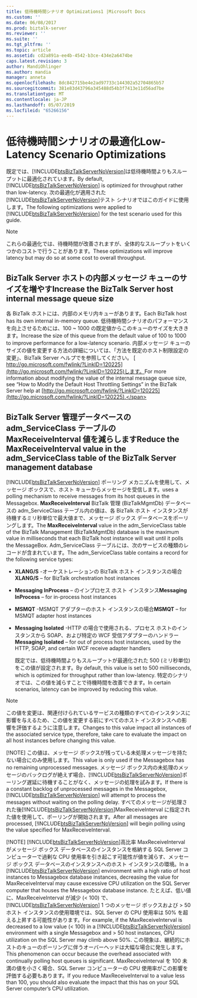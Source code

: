 ```yaml
---
title: 低待機時間シナリオ Optimizations1 |Microsoft Docs
ms.custom: ''
ms.date: 06/08/2017
ms.prod: biztalk-server
ms.reviewer: ''
ms.suite: ''
ms.tgt_pltfrm: ''
ms.topic: article
ms.assetid: cd2a891a-ee4b-4542-b3ce-434e2a6474be
caps.latest.revision: 3
author: MandiOhlinger
ms.author: mandia
manager: anneta
ms.openlocfilehash: 8dc842715be4e2ad97733c144302a52704865b57
ms.sourcegitcommit: 381e83d43796a345488d54b3f7413e11d56ad7be
ms.translationtype: MT
ms.contentlocale: ja-JP
ms.lasthandoff: 05/07/2019
ms.locfileid: "65266156"
---
```

# <a name="low-latency-scenario-optimizations"></a><span data-ttu-id="5ec78-102">低待機時間シナリオの最適化</span><span class="sxs-lookup"><span data-stu-id="5ec78-102">Low-Latency Scenario Optimizations</span></span>
<span data-ttu-id="5ec78-103">既定では、[!INCLUDE[btsBizTalkServerNoVersion](../includes/btsbiztalkservernoversion-md.md)]は低待機時間よりもスループットに最適化されています。</span><span class="sxs-lookup"><span data-stu-id="5ec78-103">By default, [!INCLUDE[btsBizTalkServerNoVersion](../includes/btsbiztalkservernoversion-md.md)] is optimized for throughput rather than low-latency.</span></span> <span data-ttu-id="5ec78-104">次の最適化が適用された[!INCLUDE[btsBizTalkServerNoVersion](../includes/btsbiztalkservernoversion-md.md)]テスト シナリオではこのガイドに使用します。</span><span class="sxs-lookup"><span data-stu-id="5ec78-104">The following optimizations were applied to [!INCLUDE[btsBizTalkServerNoVersion](../includes/btsbiztalkservernoversion-md.md)] for the test scenario used for this guide.</span></span>  
  
> [!NOTE]  
>  <span data-ttu-id="5ec78-105">これらの最適化では、待機時間が改善されますが、全体的なスループットをいくつかのコストで行うことがあります。</span><span class="sxs-lookup"><span data-stu-id="5ec78-105">These optimizations will improve latency but may do so at some cost to overall throughput.</span></span>  
  
## <a name="increase-the-biztalk-server-host-internal-message-queue-size"></a><span data-ttu-id="5ec78-106">BizTalk Server ホストの内部メッセージ キューのサイズを増やす</span><span class="sxs-lookup"><span data-stu-id="5ec78-106">Increase the BizTalk Server host internal message queue size</span></span>  
 <span data-ttu-id="5ec78-107">各 BizTalk ホストには、内部のメモリ内キューがあります。</span><span class="sxs-lookup"><span data-stu-id="5ec78-107">Each BizTalk host has its own internal in-memory queue.</span></span> <span data-ttu-id="5ec78-108">低待機時間シナリオのパフォーマンスを向上させるためには、100 ~ 1000 の既定値からこのキューのサイズを大ききます。</span><span class="sxs-lookup"><span data-stu-id="5ec78-108">Increase the size of this queue from the default value of 100 to 1000 to improve performance for a low-latency scenario.</span></span> <span data-ttu-id="5ec78-109">内部メッセージ キューのサイズの値を変更する方法の詳細については、「方法を既定のホスト制限設定の変更」、BizTalk Server ヘルプでを参照してください。 [ http://go.microsoft.com/fwlink/?LinkID=120225](http://go.microsoft.com/fwlink/?LinkID=120225)します。</span><span class="sxs-lookup"><span data-stu-id="5ec78-109">For more information about modifying the value of the internal message queue size, see “How to Modify the Default Host Throttling Settings” in the BizTalk Server help at [http://go.microsoft.com/fwlink/?LinkID=120225](http://go.microsoft.com/fwlink/?LinkID=120225).</span></span>  
  
## <a name="reduce-the-maxreceiveinterval-value-in-the-admserviceclass-table-of-the-biztalk-server-management-database"></a><span data-ttu-id="5ec78-110">BizTalk Server 管理データベースの adm_ServiceClass テーブルの MaxReceiveInterval 値を減らします</span><span class="sxs-lookup"><span data-stu-id="5ec78-110">Reduce the MaxReceiveInterval value in the adm_ServiceClass table of the BizTalk Server management database</span></span>  
 [!INCLUDE[btsBizTalkServerNoVersion](../includes/btsbiztalkservernoversion-md.md)] <span data-ttu-id="5ec78-111">ポーリング メカニズムを使用して、メッセージ ボックスで、ホスト キューからメッセージを受信します。</span><span class="sxs-lookup"><span data-stu-id="5ec78-111">uses a polling mechanism to receive messages from its host queues in the Messagebox.</span></span> <span data-ttu-id="5ec78-112">**MaxReceiveInterval** BizTalk 管理 (BizTalkMgmtDb) データベースの adm_ServiceClass テーブル内の値は、各 BizTalk ホスト インスタンスが待機するミリ秒単位で最大値まで、メッセージ ボックス データベースをポーリングします。</span><span class="sxs-lookup"><span data-stu-id="5ec78-112">The **MaxReceiveInterval** value in the adm_ServiceClass table of the BizTalk Management (BizTalkMgmtDb) database is the maximum value in milliseconds that each BizTalk host instance will wait until it polls the MessageBox.</span></span> <span data-ttu-id="5ec78-113">Adm_ServiceClass テーブルには、次のサービスの種類のレコードが含まれています。</span><span class="sxs-lookup"><span data-stu-id="5ec78-113">The adm_ServiceClass table contains a record for the following service types:</span></span>  
  
- <span data-ttu-id="5ec78-114">**XLANG/S** -オーケストレーションの BizTalk ホスト インスタンスの場合</span><span class="sxs-lookup"><span data-stu-id="5ec78-114">**XLANG/S** – for BizTalk orchestration host instances</span></span>  
  
- <span data-ttu-id="5ec78-115">**Messaging InProcess** – のインプロセス ホスト インスタンス</span><span class="sxs-lookup"><span data-stu-id="5ec78-115">**Messaging InProcess** – for in-process host instances</span></span>  
  
- <span data-ttu-id="5ec78-116">**MSMQT** -MSMQT アダプターのホスト インスタンスの場合</span><span class="sxs-lookup"><span data-stu-id="5ec78-116">**MSMQT** – for MSMQT adapter host instances</span></span>  
  
- <span data-ttu-id="5ec78-117">**Messaging Isolated** -HTTP の場合で使用される、プロセス ホストのインスタンスから SOAP、および特定の WCF 受信アダプターのハンドラー</span><span class="sxs-lookup"><span data-stu-id="5ec78-117">**Messaging Isolated** – for out of process host instances, used by the HTTP, SOAP, and certain WCF receive adapter handlers</span></span>  
  
  <span data-ttu-id="5ec78-118">既定では、低待機時間よりもスループットが最適化された 500 (ミリ秒単位) をこの値が設定されます。</span><span class="sxs-lookup"><span data-stu-id="5ec78-118">By default, this value is set to 500 milliseconds, which is optimized for throughput rather than low-latency.</span></span> <span data-ttu-id="5ec78-119">特定のシナリオでは、この値を減らすことで待機時間を改善できます。</span><span class="sxs-lookup"><span data-stu-id="5ec78-119">In certain scenarios, latency can be improved by reducing this value.</span></span>  
  
> [!NOTE]
>  <span data-ttu-id="5ec78-120">この値を変更は、関連付けられているサービスの種類のすべてのインスタンスに影響を与えるため、この値を変更する前にすべてのホスト インスタンスへの影響を評価するように注意します。</span><span class="sxs-lookup"><span data-stu-id="5ec78-120">Changes to this value impact all instances of the associated service type, therefore, take care to evaluate the impact on all host instances before changing this value.</span></span>  
> 
> [!NOTE]
>  <span data-ttu-id="5ec78-121">この値は、メッセージ ボックスが残っている未処理メッセージを持たない場合にのみ使用します。</span><span class="sxs-lookup"><span data-stu-id="5ec78-121">This value is only used if the Messagebox has no remaining unprocessed messages.</span></span> <span data-ttu-id="5ec78-122">メッセージ ボックス内の未処理のメッセージのバックログが絶えず場合、[!INCLUDE[btsBizTalkServerNoVersion](../includes/btsbiztalkservernoversion-md.md)]ポーリング遅延に待機することがなく、メッセージの処理を試みます。</span><span class="sxs-lookup"><span data-stu-id="5ec78-122">If there is a constant backlog of unprocessed messages in the Messagebox, [!INCLUDE[btsBizTalkServerNoVersion](../includes/btsbiztalkservernoversion-md.md)] will attempt to process the messages without waiting on the polling delay.</span></span> <span data-ttu-id="5ec78-123">すべてのメッセージが処理された後[!INCLUDE[btsBizTalkServerNoVersion](../includes/btsbiztalkservernoversion-md.md)]MaxReceiveInterval に指定された値を使用して、ポーリングが開始されます。</span><span class="sxs-lookup"><span data-stu-id="5ec78-123">After all messages are processed, [!INCLUDE[btsBizTalkServerNoVersion](../includes/btsbiztalkservernoversion-md.md)] will begin polling using the value specified for MaxReceiveInterval.</span></span>  
> 
> [!NOTE]
>  <span data-ttu-id="5ec78-124">[!INCLUDE[btsBizTalkServerNoVersion](../includes/btsbiztalkservernoversion-md.md)]高比率 MaxReceiveInterval がメッセージ ボックス データベースのインスタンスを格納する SQL Server コンピューターで過剰な CPU 使用率を引き起こす可能性が値を減らす、メッセージ ボックス データベースのインスタンスへのホスト インスタンスの環境。</span><span class="sxs-lookup"><span data-stu-id="5ec78-124">In a [!INCLUDE[btsBizTalkServerNoVersion](../includes/btsbiztalkservernoversion-md.md)] environment with a high ratio of host instances to Messagebox database instances, decreasing the value for MaxReceiveInterval may cause excessive CPU utilization on the SQL Server computer that houses the Messagebox database instance.</span></span> <span data-ttu-id="5ec78-125">たとえば、低い値に、MaxReceiveInterval が減少 (\< 100) で、 [!INCLUDE[btsBizTalkServerNoVersion](../includes/btsbiztalkservernoversion-md.md)] 1 つのメッセージ ボックスおよび > 50 ホスト インスタンスの使用環境では、SQL Server の CPU 使用率は 50% を超える上昇する可能性があります。</span><span class="sxs-lookup"><span data-stu-id="5ec78-125">For example, if the MaxReceiveInterval is decreased to a low value (\< 100) in a [!INCLUDE[btsBizTalkServerNoVersion](../includes/btsbiztalkservernoversion-md.md)] environment with a single Messagebox and > 50 host instances, CPU utilization on the SQL Server may climb above 50%.</span></span> <span data-ttu-id="5ec78-126">この現象は、継続的にホストのキューのポーリングに伴うオーバーヘッドは大幅な場合に発生します。</span><span class="sxs-lookup"><span data-stu-id="5ec78-126">This phenomenon can occur because the overhead associated with continually polling host queues is significant.</span></span> <span data-ttu-id="5ec78-127">MaxReceiveInterval を 100 未満の値を小さく場合、SQL Server コンピューターの CPU 使用率がこの影響を評価する必要もあります。</span><span class="sxs-lookup"><span data-stu-id="5ec78-127">If you reduce MaxReceiveInterval to a value less than 100, you should also evaluate the impact that this has on your SQL Server computer’s CPU utilization.</span></span>